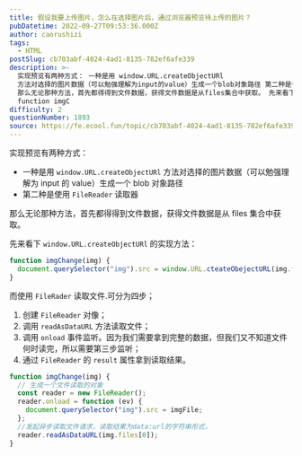 ```yaml
---
title: 假设我要上传图片，怎么在选择图片后，通过浏览器预览待上传的图片？
pubDatetime: 2022-09-27T09:53:36.000Z
author: caorushizi
tags:
  - HTML
postSlug: cb703abf-4024-4ad1-8135-782ef6afe339
description: >-
  实现预览有两种方式： 一种是用 window.URL.createObjectURl
  方法对选择的图片数据（可以勉强理解为input的value）生成一个blob对象路径 第二种是使用 FileReader 读取器
  那么无论那种方法，首先都得得到文件数据，获得文件数据是从files集合中获取。 先来看下 window.URL.createObjectURl 的实现方法：
  function imgC
difficulty: 2
questionNumber: 1893
source: https://fe.ecool.fun/topic/cb703abf-4024-4ad1-8135-782ef6afe339
---
```


实现预览有两种方式：

- 一种是用 `window.URL.createObjectURl` 方法对选择的图片数据（可以勉强理解为 input 的 value）生成一个 blob 对象路径
- 第二种是使用 `FileReader` 读取器

那么无论那种方法，首先都得得到文件数据，获得文件数据是从 files 集合中获取。

先来看下 `window.URL.createObjectURl` 的实现方法：

```js
function imgChange(img) {
  document.querySelector("img").src = window.URL.cteateObejectURL(img.files[0]);
}
```

而使用 `FileRader` 读取文件.可分为四步；

1. 创建 `FileReader` 对像；
2. 调用 `readAsDataURL` 方法读取文件；
3. 调用 `onload` 事件监听。因为我们需要拿到完整的数据，但我们又不知道文件何时读完，所以需要第三步监听；
4. 通过 `FileReader` 的 `result` 属性拿到读取结果。

```js
function imgChange(img) {
  // 生成一个文件读取的对象
  const reader = new FileReader();
  reader.onload = function (ev) {
    document.querySelector("img").src = imgFile;
  };
  //发起异步读取文件请求，读取结果为data:url的字符串形式，
  reader.readAsDataURL(img.files[0]);
}
```
